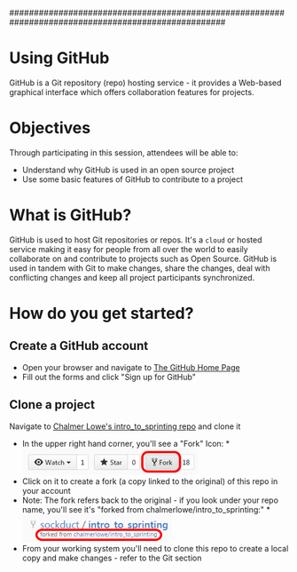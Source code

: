 ####################################################################################################
# Using GitHub
GitHub is a Git repository (repo) hosting service - it provides a Web-based graphical interface
which offers collaboration features for projects.

# Objectives
Through participating in this session, attendees will be able to:
* Understand why GitHub is used in an open source project
* Use some basic features of GitHub to contribute to a project

# What is GitHub?
GitHub is used to host Git repositories or repos.  It's a `cloud` or hosted service making it
easy for people from all over the world to easily collaborate on and contribute to projects
such as Open Source.  GitHub is used in tandem with Git to make changes, share the changes,
deal with conflicting changes and keep all project participants synchronized.

# How do you get started?
## Create a GitHub account
* Open your browser and navigate to [The GitHub Home Page](https://github.com/)
* Fill out the forms and click "Sign up for GitHub"

## Clone a project
Navigate to [Chalmer Lowe's intro_to_sprinting repo](https://github.com/chalmerlowe/intro_to_sprinting/) and clone it
* In the upper right hand corner, you'll see a "Fork" Icon:
  *![Fork a Repo Button](images/fork-repo-icon.png)
* Click on it to create a fork (a copy linked to the original) of this repo in your account
* Note:  The fork refers back to the original - if you look under your repo name, you'll see
it's "forked from chalmerlowe/intro_to_sprinting:"
  *![Fork link to original repo](images/fork-repo-link.png)
* From your working system you'll need to clone this repo to create a local copy and make changes - refer to the Git section

